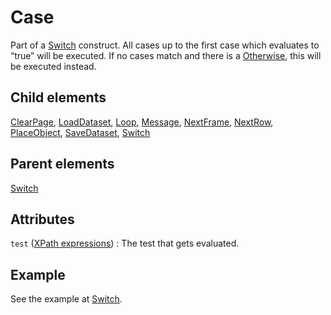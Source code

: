 # Case



Part of a [Switch](../switch.md) construct. All cases up to the first case which evaluates to “true” will be executed. If no cases match and there is a [Otherwise](../otherwise.md), this will be executed instead.



##  Child elements

[ClearPage](../clearpage.md), [LoadDataset](../loaddataset.md), [Loop](../loop.md), [Message](../message.md), [NextFrame](../nextframe.md), [NextRow](../nextrow.md), [PlaceObject](../placeobject.md), [SaveDataset](../savedataset.md), [Switch](../switch.md)

##  Parent elements

[Switch](../switch.md)


## Attributes



`test` ([XPath expressions](../../manual/xpath.md))
:   The test that gets evaluated.




## Example


See the example at [Switch](../switch.md).







